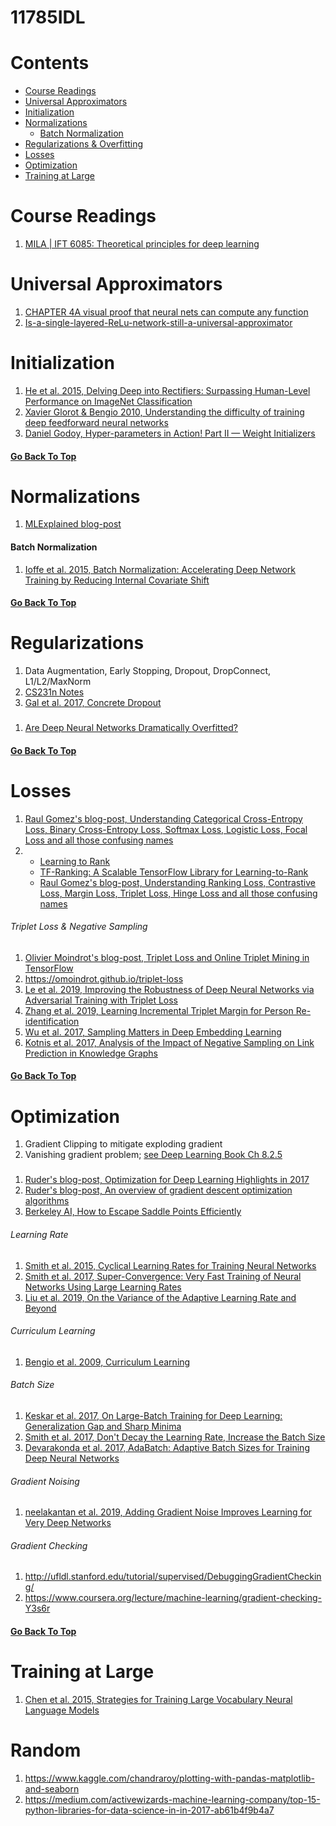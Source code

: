 # 11785IDL

# Contents
- [Course Readings](#Course-Readings)
- [Universal Approximators](#Universal-Approximators)
- [Initialization](#Initialization)
- [Normalizations](#Normalizations)
  - [Batch Normalization](#Batch-Normalization)
- [Regularizations & Overfitting](#Regularizations)
- [Losses](#Losses)
- [Optimization](#Optimization)
- [Training at Large](#Training-at-Large)

# Course Readings
1. [MILA | IFT 6085: Theoretical principles for deep learning](http://mitliagkas.github.io/ift6085-dl-theory-class-2020/)

# Universal Approximators
1. [CHAPTER 4A visual proof that neural nets can compute any function](http://neuralnetworksanddeeplearning.com/chap4.html)
1. [Is-a-single-layered-ReLu-network-still-a-universal-approximator](https://www.quora.com/Is-a-single-layered-ReLu-network-still-a-universal-approximator)

# Initialization
1. [He et al. 2015, Delving Deep into Rectifiers: Surpassing Human-Level Performance on ImageNet Classification](https://arxiv.org/abs/1502.01852)
1. [Xavier Glorot & Bengio 2010, Understanding the difficulty of training deep feedforward neural networks](http://proceedings.mlr.press/v9/glorot10a/glorot10a.pdf)
1. [Daniel Godoy, Hyper-parameters in Action! Part II — Weight Initializers](https://towardsdatascience.com/hyper-parameters-in-action-part-ii-weight-initializers-35aee1a28404)
#### [Go Back To Top](#Contents)


# Normalizations
1. [MLExplained blog-post](https://mlexplained.com/2018/01/13/weight-normalization-and-layer-normalization-explained-normalization-in-deep-learning-part-2/)
#### Batch Normalization
1. [Ioffe et al. 2015, Batch Normalization: Accelerating Deep Network Training by Reducing Internal Covariate Shift](https://arxiv.org/abs/1502.03167)
#### [Go Back To Top](#Contents)


# Regularizations
1. Data Augmentation, Early Stopping, Dropout, DropConnect, L1/L2/MaxNorm
1. [CS231n Notes](http://cs231n.github.io/neural-networks-2/)
1. [Gal et al. 2017, Concrete Dropout](https://arxiv.org/abs/1705.07832)
###
1. [Are Deep Neural Networks Dramatically Overfitted?](https://lilianweng.github.io/lil-log/2019/03/14/are-deep-neural-networks-dramatically-overfitted.html)
#### [Go Back To Top](#Contents)


# Losses
1. [Raul Gomez's blog-post, Understanding Categorical Cross-Entropy Loss, Binary Cross-Entropy Loss, Softmax Loss, Logistic Loss, Focal Loss and all those confusing names](https://gombru.github.io/2018/05/23/cross_entropy_loss/)
1. - [Learning to Rank](https://en.wikipedia.org/wiki/Learning_to_rank)
   - [TF-Ranking: A Scalable TensorFlow Library for Learning-to-Rank](https://ai.googleblog.com/2018/12/tf-ranking-scalable-tensorflow-library.html)
   - [Raul Gomez's blog-post, Understanding Ranking Loss, Contrastive Loss, Margin Loss, Triplet Loss, Hinge Loss and all those confusing names](https://gombru.github.io/2019/04/03/ranking_loss/)
###### Triplet Loss & Negative Sampling
1. [Olivier Moindrot's blog-post, Triplet Loss and Online Triplet Mining in TensorFlow](https://omoindrot.github.io/triplet-loss)
1. <https://omoindrot.github.io/triplet-loss>
1. [Le et al. 2019, Improving the Robustness of Deep Neural Networks via Adversarial Training with Triplet Loss](https://arxiv.org/abs/1905.11713)
1. [Zhang et al. 2019, Learning Incremental Triplet Margin for Person Re-identification](https://arxiv.org/abs/1812.06576)
1. [Wu et al. 2017, Sampling Matters in Deep Embedding Learning](https://arxiv.org/abs/1706.07567)
1. [Kotnis et al. 2017, Analysis of the Impact of Negative Sampling on Link Prediction in Knowledge Graphs](https://arxiv.org/abs/1708.06816)
#### [Go Back To Top](#Contents)


# Optimization
1. Gradient Clipping to mitigate exploding gradient
1. Vanishing gradient problem; [see Deep Learning Book Ch 8.2.5](https://www.deeplearningbook.org/contents/optimization.html#pff)
###
1. [Ruder's blog-post, Optimization for Deep Learning Highlights in 2017](https://ruder.io/deep-learning-optimization-2017/)
1. [Ruder's blog-post, An overview of gradient descent optimization algorithms](https://ruder.io/optimizing-gradient-descent/)
1. [Berkeley AI, How to Escape Saddle Points Efficiently](https://bair.berkeley.edu/blog/2017/08/31/saddle-efficiency/)
###### Learning Rate
1. [Smith et al. 2015, Cyclical Learning Rates for Training Neural Networks](https://arxiv.org/abs/1506.01186)
1. [Smith et al. 2017, Super-Convergence: Very Fast Training of Neural Networks Using Large Learning Rates](https://arxiv.org/abs/1708.07120)
1. [Liu et al. 2019, On the Variance of the Adaptive Learning Rate and Beyond](https://arxiv.org/abs/1908.03265)
###### Curriculum Learning
1. [Bengio et al. 2009, Curriculum Learning](https://ronan.collobert.com/pub/matos/2009_curriculum_icml.pdf)
###### Batch Size
1. [Keskar et al. 2017, On Large-Batch Training for Deep Learning: Generalization Gap and Sharp Minima](https://arxiv.org/abs/1609.04836)
1. [Smith et al. 2017, Don't Decay the Learning Rate, Increase the Batch Size](https://arxiv.org/abs/1711.00489)
1. [Devarakonda et al. 2017, AdaBatch: Adaptive Batch Sizes for Training Deep Neural Networks](https://arxiv.org/abs/1712.02029)
###### Gradient Noising
1. [neelakantan et al. 2019, Adding Gradient Noise Improves Learning for Very Deep Networks](https://arxiv.org/abs/1511.06807)
###### Gradient Checking
1. <http://ufldl.stanford.edu/tutorial/supervised/DebuggingGradientChecking/>
1. <https://www.coursera.org/lecture/machine-learning/gradient-checking-Y3s6r>

#### [Go Back To Top](#Contents)


# Training at Large
1. [Chen et al. 2015, Strategies for Training Large Vocabulary Neural Language Models](https://arxiv.org/abs/1512.04906)



# Random
1. <https://www.kaggle.com/chandraroy/plotting-with-pandas-matplotlib-and-seaborn>
1. <https://medium.com/activewizards-machine-learning-company/top-15-python-libraries-for-data-science-in-in-2017-ab61b4f9b4a7>




